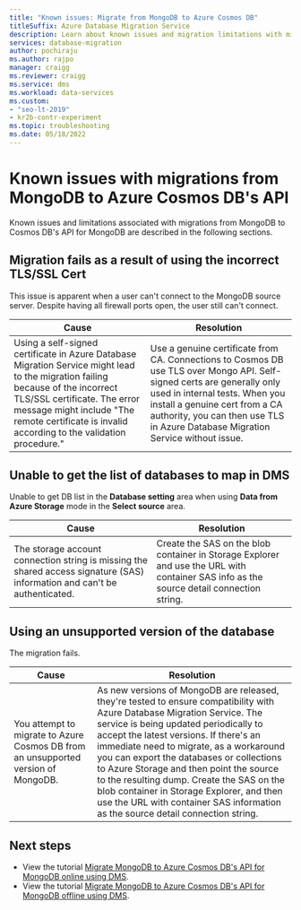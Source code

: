 ```yaml
---
title: "Known issues: Migrate from MongoDB to Azure Cosmos DB"
titleSuffix: Azure Database Migration Service
description: Learn about known issues and migration limitations with migrations from MongoDB to Azure Cosmos DB using the Azure Database Migration Service.
services: database-migration
author: pochiraju
ms.author: rajpo
manager: craigg
ms.reviewer: craigg
ms.service: dms
ms.workload: data-services
ms.custom:
- "seo-lt-2019"
- kr2b-contr-experiment
ms.topic: troubleshooting
ms.date: 05/18/2022
---
```


# Known issues with migrations from MongoDB to Azure Cosmos DB's API

Known issues and limitations associated with migrations from MongoDB to Cosmos DB's API for MongoDB are described in the following sections.

## Migration fails as a result of using the incorrect TLS/SSL Cert

This issue is apparent when a user can't connect to the MongoDB source server. Despite having all firewall ports open, the user still can't connect.

| Cause         | Resolution |
| ------------- | ------------- |
| Using a self-signed certificate in Azure Database Migration Service might lead to the migration failing because of the incorrect TLS/SSL certificate. The error message might include "The remote certificate is invalid according to the validation procedure." | Use a genuine certificate from CA. Connections to Cosmos DB use TLS over Mongo API. Self-signed certs are generally only used in internal tests. When you install a genuine cert from a CA authority, you can then use TLS in Azure Database Migration Service without issue. |

## Unable to get the list of databases to map in DMS

Unable to get DB list in the **Database setting** area when using **Data from Azure Storage** mode in the **Select source** area.

| Cause         | Resolution |
| ------------- | ------------- |
| The storage account connection string is missing the shared access signature (SAS) information and can't be authenticated. | Create the SAS on the blob container in Storage Explorer and use the URL with container SAS info as the source detail connection string. |

## Using an unsupported version of the database

The migration fails.

| Cause         | Resolution |
| ------------- | ------------- |
| You attempt to migrate to Azure Cosmos DB from an unsupported version of MongoDB. | As new versions of MongoDB are released, they're tested to ensure compatibility with Azure Database Migration Service. The service is being updated periodically to accept the latest versions. If there's an immediate need to migrate, as a workaround you can export the databases or collections to Azure Storage and then point the source to the resulting dump. Create the SAS on the blob container in Storage Explorer, and then use the URL with container SAS information as the source detail connection string. |

## Next steps

* View the tutorial [Migrate MongoDB to Azure Cosmos DB's API for MongoDB online using DMS](tutorial-mongodb-cosmos-db-online.md).
* View the tutorial [Migrate MongoDB to Azure Cosmos DB's API for MongoDB offline using DMS](tutorial-mongodb-cosmos-db.md).
